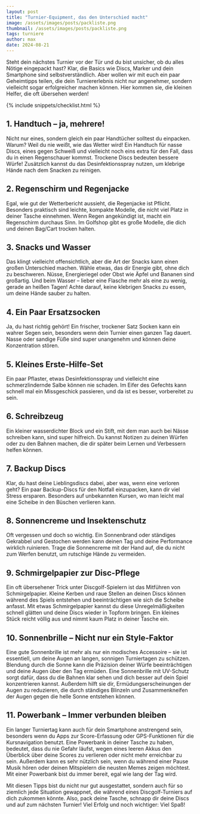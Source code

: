 ```yaml
---
layout: post
title: "Turnier-Equipment, das den Unterschied macht"
image: /assets/images/posts/packliste.png
thumbnail: /assets/images/posts/packliste.png
tags: turniere
author: max
date: 2024-08-21
---
```


Steht dein nächstes Turnier vor der Tür und du bist unsicher, ob du alles Nötige eingepackt hast? Klar, die Basics wie Discs, Marker und dein Smartphone sind selbstverständlich. Aber wollen wir mit euch ein paar Geheimtipps teilen, die dein Turniererlebnis nicht nur angenehmer, sondern vielleicht sogar erfolgreicher machen können. Hier kommen sie, die kleinen Helfer, die oft übersehen werden!

{% include snippets/checklist.html %}

## 1. Handtuch – ja, mehrere!
Nicht nur eines, sondern gleich ein paar Handtücher solltest du einpacken. Warum? Weil du nie weißt, wie das Wetter wird! Ein Handtuch für nasse Discs, eines gegen Schweiß und vielleicht noch eins extra für den Fall, dass du in einen Regenschauer kommst. Trockene Discs bedeuten bessere Würfe! Zusätzlich kannst du das Desinfektionsspray nutzen, um klebrige Hände nach dem Snacken zu reinigen.

## 2. Regenschirm und Regenjacke
Egal, wie gut der Wetterbericht aussieht, die Regenjacke ist Pflicht. Besonders praktisch sind leichte, kompakte Modelle, die nicht viel Platz in deiner Tasche einnehmen. Wenn Regen angekündigt ist, macht ein Regenschirm durchaus Sinn. Im Golfshop gibt es große Modelle, die dich und deinen Bag/Cart trocken halten.

## 3. Snacks und Wasser
Das klingt vielleicht offensichtlich, aber die Art der Snacks kann einen großen Unterschied machen. Wähle etwas, das dir Energie gibt, ohne dich zu beschweren. Nüsse, Energieriegel oder Obst wie Äpfel und Bananen sind großartig. Und beim Wasser – lieber eine Flasche mehr als eine zu wenig, gerade an heißen Tagen! Achte darauf, keine klebrigen Snacks zu essen, um deine Hände sauber zu halten.

## 4. Ein Paar Ersatzsocken
Ja, du hast richtig gehört! Ein frischer, trockener Satz Socken kann ein wahrer Segen sein, besonders wenn dein Turnier einen ganzen Tag dauert. Nasse oder sandige Füße sind super unangenehm und können deine Konzentration stören.

## 5. Kleines Erste-Hilfe-Set
Ein paar Pflaster, etwas Desinfektionsspray und vielleicht eine schmerzlindernde Salbe können nie schaden. Im Eifer des Gefechts kann schnell mal ein Missgeschick passieren, und da ist es besser, vorbereitet zu sein.

## 6. Schreibzeug
Ein kleiner wasserdichter Block und ein Stift, mit dem man auch bei Nässe schreiben kann, sind super hilfreich. Du kannst Notizen zu deinen Würfen oder zu den Bahnen machen, die dir später beim Lernen und Verbessern helfen können.

## 7. Backup Discs
Klar, du hast deine Lieblingsdiscs dabei, aber was, wenn eine verloren geht? Ein paar Backup-Discs für den Notfall einzupacken, kann dir viel Stress ersparen. Besonders auf unbekannten Kursen, wo man leicht mal eine Scheibe in den Büschen verlieren kann.

## 8. Sonnencreme und Insektenschutz
Oft vergessen und doch so wichtig. Ein Sonnenbrand oder ständiges Gekrabbel und Gestochen werden kann deinen Tag und deine Performance wirklich ruinieren. Trage die Sonnencreme mit der Hand auf, die du nicht zum Werfen benutzt, um rutschige Hände zu vermeiden.

## 9. Schmirgelpapier zur Disc-Pflege
Ein oft übersehener Trick unter Discgolf-Spielern ist das Mitführen von Schmirgelpapier. Kleine Kerben und raue Stellen an deinen Discs können während des Spiels entstehen und beeinträchtigen wie sich die Scheibe anfasst. Mit etwas Schmirgelpapier kannst du diese Unregelmäßigkeiten schnell glätten und deine Discs wieder in Topform bringen. Ein kleines Stück reicht völlig aus und nimmt kaum Platz in deiner Tasche ein.

## 10. Sonnenbrille – Nicht nur ein Style-Faktor
Eine gute Sonnenbrille ist mehr als nur ein modisches Accessoire – sie ist essentiell, um deine Augen an langen, sonnigen Turniertagen zu schützen. Blendung durch die Sonne kann die Präzision deiner Würfe beeinträchtigen und deine Augen über den Tag ermüden. Eine Sonnenbrille mit UV-Schutz sorgt dafür, dass du die Bahnen klar sehen und dich besser auf dein Spiel konzentrieren kannst. Außerdem hilft sie dir, Ermüdungserscheinungen der Augen zu reduzieren, die durch ständiges Blinzeln und Zusammenkneifen der Augen gegen die helle Sonne entstehen können.

## 11. Powerbank – Immer verbunden bleiben
Ein langer Turniertag kann auch für dein Smartphone anstrengend sein, besonders wenn du Apps zur Score-Erfassung oder GPS-Funktionen für die Kursnavigation benutzt. Eine Powerbank in deiner Tasche zu haben, bedeutet, dass du nie Gefahr läufst, wegen eines leeren Akkus den Überblick über deine Scores zu verlieren oder nicht mehr erreichbar zu sein. Außerdem kann es sehr nützlich sein, wenn du während einer Pause Musik hören oder deinen Mitspielern die neusten Memes zeigen möchtest. Mit einer Powerbank bist du immer bereit, egal wie lang der Tag wird.

Mit diesen Tipps bist du nicht nur gut ausgestattet, sondern auch für so ziemlich jede Situation gewappnet, die während eines Discgolf-Turniers auf dich zukommen könnte. Also, pack deine Tasche, schnapp dir deine Discs und auf zum nächsten Turnier! Viel Erfolg und noch wichtiger: Viel Spaß!